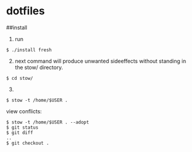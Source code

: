 # dotfiles

##install
1. run 
```
$ ./install fresh
```

2. next command will produce unwanted sideeffects without standing in the stow/ directory.
```
$ cd stow/
```

3.
```
$ stow -t /home/$USER .
```

view conflicts:
```
$ stow -t /home/$USER . --adopt
$ git status
$ git diff
..
$ git checkout .
```

